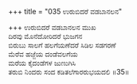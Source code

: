 +++
title = "035 ಉರುಬಿದರೆ ವಡಬಾನಲನ"

+++
ಉರುಬಿದರೆ ವಡಬಾನಲನ ಮುಖ  
ದಿರವು ಮೊನೆದೋರಿದರೆ ಭುಜಗನ  
ಬಿರುಬು ಸಾಲಗೆ ಹಲಗೆಯಣೆದರೆ ಸಿಡಿಲ ಸಡಗರಣೆ  
ಮೆರೆವ ಹಜ್ಜೆಯ ದಂಡೆವಲಗೆಯ  
ಮರೆಯ ಕೈದಂಡೆಗಳ ಜುಣುಗಿಸಿ  
ತರುಬಿ ನಿಂದರು ಸಂದ ಕಡಿತಲೆಗಾರರುಭಯದಲಿ    ॥35॥